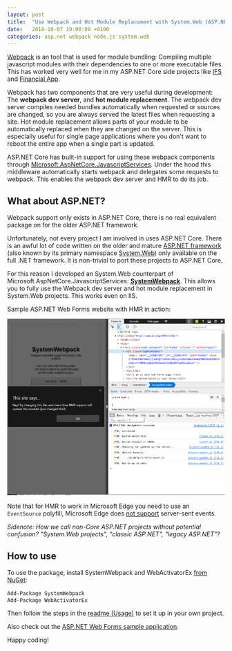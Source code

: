 ```yaml
---
layout: post
title:  "Use Webpack and Hot Module Replacement with System.Web (ASP.NET) projects"
date:   2018-10-07 19:00:00 +0100
categories: asp.net webpack node.js system.web
---
```


[Webpack](https://github.com/webpack/webpack/) is an tool that is used for module bundling: Compiling multiple javascript modules with their dependencies to one or more executable files. This has worked very well for me in my ASP.NET Core side projects like [IFS](https://github.com/Sebazzz/IFS) and [Financial App](https://github.com/Sebazzz/financial-app). 

Webpack has two components that are very useful during development: The **webpack dev server**, and **hot module replacement**. The webpack dev server compiles needed bundles automatically when requested or sources are changed, so you are always served the latest files when requesting a site. Hot module replacement allows parts of your module to be automatically replaced when they are changed on the server. This is especially useful for single page applications where you don't want to reboot the entire app when a single part is updated.

ASP.NET Core has built-in support for using these webpack components through [Microsoft.AspNetCore.JavascriptServices](https://github.com/aspnet/JavaScriptServices). Under the hood this middleware automatically starts webpack and delegates some requests to webpack. This enables the webpack dev server and HMR to do its job. 

## What about ASP.NET?
Webpack support only exists in ASP.NET Core, there is no real equivalent package on for the older ASP.NET framework. 

Unfortunately, not every project I am involved in uses ASP.NET Core. There is an awful lot of code written on the older and mature [ASP.NET framework](https://www.asp.net/get-started/framework) (also known by its primary namespace [System.Web](https://docs.microsoft.com/en-us/dotnet/api/system.web)) only available on the full .NET framework. It is non-trivial to port these projects to ASP.NET Core.

For this reason I developed an System.Web counterpart of Microsoft.AspNetCore.JavascriptServices: [**SystemWebpack**](https://www.nuget.org/packages/SystemWebpack/). This allows you to fully use the Webpack dev server and hot module replacement in System.Web projects. This works even on IIS. 

Sample ASP.NET Web Forms website with HMR in action:

![Webpack HMR running under an legacy ASP.NET sample project](/images/blog/2018-10-07-use-webpack-and-hot-module-replacement-with-system-web-projects.png)

Note that for HMR to work in Microsoft Edge you need to use an `EventSource` polyfill, Microsoft Edge does [not support](https://developer.microsoft.com/en-us/microsoft-edge/platform/status/serversenteventseventsource/?q=eventsource) server-sent events.

*Sidenote: How we call non-Core ASP.NET projects without potential confusion? "System.Web projects", "classic ASP.NET", "legacy ASP.NET"?*

## How to use

To use the package, install SystemWebpack and WebActivatorEx [from NuGet](https://www.nuget.org/packages/SystemWebpack/):

    Add-Package SystemWebpack
    Add-Package WebActivatorEx

Then follow the steps in the [readme (Usage)](https://github.com/Sebazzz/SystemWebpack#usage) to set it up in your own project.

Also check out the [ASP.NET Web Forms sample application](https://github.com/Sebazzz/SystemWebpack/tree/master/src/SystemWebpackTestApp).

Happy coding!


